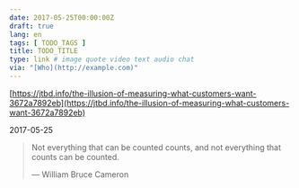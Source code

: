 ```yaml
---
date: 2017-05-25T00:00:00Z
draft: true
lang: en
tags: [ TODO_TAGS ]
title: TODO_TITLE
type: link # image quote video text audio chat
via: "[Who](http://example.com)"
---
```



[https://jtbd.info/the-illusion-of-measuring-what-customers-want-3672a7892eb](https://jtbd.info/the-illusion-of-measuring-what-customers-want-3672a7892eb)

2017-05-25

> Not everything that can be counted counts, and not everything that counts can be counted.
>
> — William Bruce Cameron
